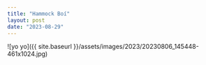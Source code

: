 ```yaml
---
title: "Hammock Boí"
layout: post
date: "2023-08-29"
---
```


![yo yo]({{ site.baseurl }}/assets/images/2023/20230806_145448-461x1024.jpg)
